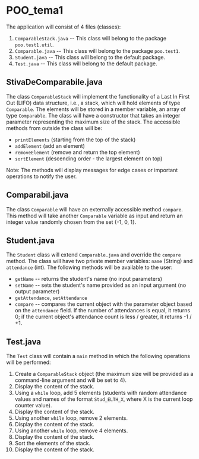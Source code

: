 # POO_tema1
The application will consist of 4 files (classes):

1. `ComparableStack.java` -- This class will belong to the package `poo.test1.util`.
2. `Comparable.java` -- This class will belong to the package `poo.test1`.
3. `Student.java` -- This class will belong to the default package.
4. `Test.java` -- This class will belong to the default package.

## StivaDeComparabile.java
The class `ComparableStack` will implement the functionality of a Last In First Out (LIFO) data structure, i.e., a stack, which will hold elements of type `Comparable`. The elements will be stored in a member variable, an array of type `Comparable`. The class will have a constructor that takes an integer parameter representing the maximum size of the stack. The accessible methods from outside the class will be:
- `printElements` (starting from the top of the stack)
- `addElement` (add an element)
- `removeElement` (remove and return the top element)
- `sortElement` (descending order - the largest element on top)

Note: The methods will display messages for edge cases or important operations to notify the user.

## Comparabil.java
The class `Comparable` will have an externally accessible method `compare`. This method will take another `Comparable` variable as input and return an integer value randomly chosen from the set {-1, 0, 1}.

## Student.java
The `Student` class will extend `Comparable.java` and override the `compare` method. The class will have two private member variables: `name` (String) and `attendance` (int). The following methods will be available to the user:
- `getName` -- returns the student's name (no input parameters)
- `setName` -- sets the student's name provided as an input argument (no output parameter)
- `getAttendance`, `setAttendance`
- `compare` -- compares the current object with the parameter object based on the `attendance` field. If the number of attendances is equal, it returns 0; if the current object's attendance count is less / greater, it returns -1 / +1.

## Test.java
The `Test` class will contain a `main` method in which the following operations will be performed:
1. Create a `ComparableStack` object (the maximum size will be provided as a command-line argument and will be set to 4).
2. Display the content of the stack.
3. Using a `while` loop, add 5 elements (students with random attendance values and names of the format `Stud_ELTH_X`, where X is the current loop counter value).
4. Display the content of the stack.
5. Using another `while` loop, remove 2 elements.
6. Display the content of the stack.
7. Using another `while` loop, remove 4 elements.
8. Display the content of the stack.
9. Sort the elements of the stack.
10. Display the content of the stack.
